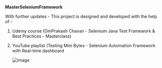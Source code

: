 **MasterSeleniumFramework**

With further updates - This project is designed and developed with the help of -

1) Udemy course (OmPrakash Chavan - Selenium Java Test Framework & Best Practices - Masterclass) 
2) YouTube playlist (Testing Mini Bytes - Selenium Automation Framework with Real-time dashboard
   
   ![image](https://github.com/rashmiiyengar/MasterSeleniumFramework/assets/33377298/44a42f0d-f2f3-42fe-88e1-f2e95bbf7232)
